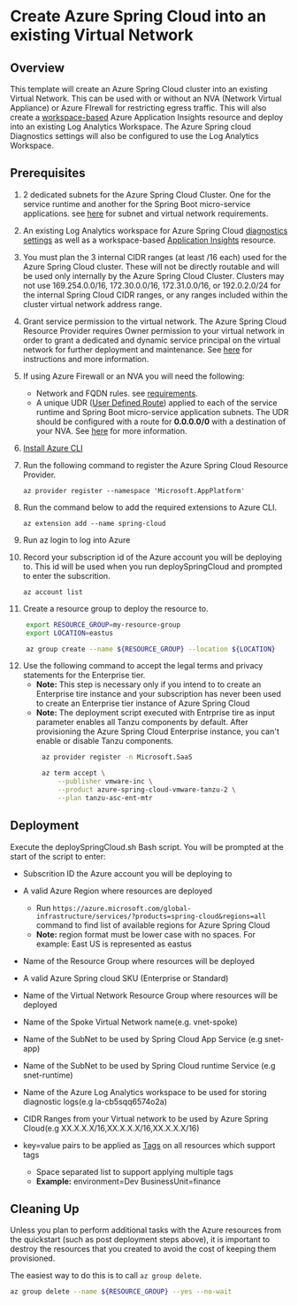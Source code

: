 # Create Azure Spring Cloud into an existing Virtual Network

## Overview

This template will create an Azure Spring Cloud cluster into an existing Virtual Network. This can be used with or without an NVA (Network Virtual Appliance) or Azure FIrewall for restricting egress traffic. This will also create a [workspace-based](https://docs.microsoft.com/en-us/azure/azure-monitor/app/create-workspace-resource) Azure Application Insights resource and deploy into an existing Log Analytics Workspace. The Azure Spring cloud Diagnostics settings will also be configured to use the Log Analytics Workspace.

## Prerequisites

1. 2 dedicated subnets for the Azure Spring Cloud Cluster. One for the service runtime and another for the Spring Boot micro-service applications. see [here](https://docs.microsoft.com/en-us/azure/spring-cloud/how-to-deploy-in-azure-virtual-network#virtual-network-requirements) for subnet and virtual network requirements.

2. An existing Log Analytics workspace for Azure Spring Cloud [diagnostics settings](https://docs.microsoft.com/en-us/azure/spring-cloud/diagnostic-services) as well as a workspace-based [Application Insights](https://docs.microsoft.com/en-us/azure/spring-cloud/how-to-distributed-tracing) resource.

3. You must plan the 3 internal CIDR ranges (at least /16 each) used for the Azure Spring Cloud cluster. These will not be directly routable and will be used only internally by the Azure Spring Cloud Cluster. Clusters may not use 169.254.0.0/16, 172.30.0.0/16, 172.31.0.0/16, or 192.0.2.0/24 for the internal Spring Cloud CIDR ranges, or any ranges included within the cluster virtual network address range.

4. Grant service permission to the virtual network. The Azure Spring Cloud Resource Provider requires Owner permission to your virtual network in order to grant a dedicated and dynamic service principal on the virtual network for further deployment and maintenance. See [here](https://docs.microsoft.com/en-us/azure/spring-cloud/how-to-deploy-in-azure-virtual-network#grant-service-permission-to-the-virtual-network) for instructions and more information.

6.  If using Azure Firewall or an NVA you will need the following:
    * Network and FQDN rules. see [requirements](https://docs.microsoft.com/en-us/azure/spring-cloud/how-to-deploy-in-azure-virtual-network#virtual-network-requirements).
    * A unique UDR ([User Defined Route](https://docs.microsoft.com/en-us/azure/virtual-network/virtual-networks-udr-overview)) applied to each of the service runtime and Spring Boot micro-service application subnets. The UDR should be configured with a route for **0.0.0.0/0** with a destination of your NVA. See [here](https://docs.microsoft.com/en-us/azure/spring-cloud/how-to-deploy-in-azure-virtual-network#bring-your-own-route-table) for more information.

6. [Install Azure CLI](https://docs.microsoft.com/en-us/cli/azure/install-azure-cli)

7. Run the following command to register the Azure Spring Cloud Resource Provider.

    `az provider register --namespace 'Microsoft.AppPlatform'`

8. Run the command below to add the required extensions to Azure CLI.

    `az extension add --name spring-cloud`

9. Run az login to log into Azure

10. Record your subscription id of the Azure account you will be deploying to. This id will be used when you run deploySpringCloud and prompted to enter the subscrition.

    `az account list`

11. Create a resource group to deploy the resource to.

```bash
    export RESOURCE_GROUP=my-resource-group
    export LOCATION=eastus

    az group create --name ${RESOURCE_GROUP} --location ${LOCATION}
```

12. Use the following command to accept the legal terms and privacy statements for the Enterprise tier. 
    - **Note:** This step is necessary only if you intend to to create an Enterprise tire instance and your subscription has never been used to create an Enterprise tier instance of Azure Spring Cloud
    - **Note:** The deployment script executed with Entrprise tire as input parameter enables all Tanzu components by default. After provisioning the Azure Spring Cloud Enterprise instance, you can't enable or disable Tanzu components.

```bash
        az provider register -n Microsoft.SaaS

        az term accept \
            --publisher vmware-inc \
            --product azure-spring-cloud-vmware-tanzu-2 \
            --plan tanzu-asc-ent-mtr
```

## Deployment

Execute the deploySpringCloud.sh Bash script. You will be prompted at the start of the script to enter:

 - Subscrition ID the Azure account you will be deploying to

 - A valid Azure Region where resources are deployed
     - Run `https://azure.microsoft.com/global-infrastructure/services/?products=spring-cloud&regions=all` command to find list of available regions for Azure Spring Cloud
     - **Note:** region format must be lower case with no spaces.  For example: East US is represented as eastus

 - Name of the Resource Group where resources will be deployed
 
 - A valid Azure Spring cloud SKU (Enterprise or Standard)

 - Name of the Virtual Network Resource Group where resources will be deployed

 - Name of the Spoke Virtual Network name(e.g. vnet-spoke)

 - Name of the SubNet to be used by Spring Cloud App Service (e.g snet-app) 

 - Name of the SubNet to be used by Spring Cloud runtime Service (e.g snet-runtime) 

 - Name of the Azure Log Analytics workspace to be used for storing diagnostic logs(e.g la-cb5sqq6574o2a)

 - CIDR Ranges from your Virtual network to be used by Azure Spring Cloud(e.g XX.X.X.X/16,XX.X.X.X/16,XX.X.X.X/16)

 - key=value pairs to be applied as [Tags](https://docs.microsoft.com/en-us/azure/azure-resource-manager/management/tag-resources) on all resources which support tags
     - Space separated list to support applying multiple tags
     - **Example:** environment=Dev BusinessUnit=finance

## Cleaning Up

Unless you plan to perform additional tasks with the Azure resources from the quickstart (such as post deployment steps above), it is important to destroy the resources that you created to avoid the cost of keeping them provisioned.

The easiest way to do this is to call `az group delete`.

```bash
az group delete --name ${RESOURCE_GROUP} --yes --no-wait
```

